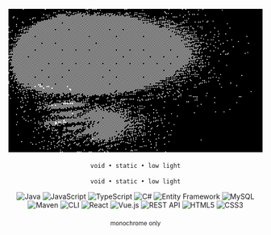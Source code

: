 <p align="center">
  <img src="assets/58TC.gif" alt="chaotic void banner">
</p>


<p align="center"><code>void • static • low light</code></p>

<p align="center"><code>void • static • low light</code></p>

<p align="center">
  <img alt="Java" src="https://img.shields.io/badge/Java-000000?style=flat&logo=openjdk&logoColor=white">
  <img alt="JavaScript" src="https://img.shields.io/badge/JavaScript-111111?style=flat&logo=javascript&logoColor=white">
  <img alt="TypeScript" src="https://img.shields.io/badge/TypeScript-0A0A0A?style=flat&logo=typescript&logoColor=white">
  <img alt="C#" src="https://img.shields.io/badge/C%23-1A1A1A?style=flat&logo=csharp&logoColor=white">
  <img alt="Entity Framework" src="https://img.shields.io/badge/Entity%20Framework-000000?style=flat&logo=dotnet&logoColor=white">
  <img alt="MySQL" src="https://img.shields.io/badge/MySQL-111111?style=flat&logo=mysql&logoColor=white">
  <img alt="Maven" src="https://img.shields.io/badge/Maven-0A0A0A?style=flat&logo=apachemaven&logoColor=white">
  <img alt="CLI" src="https://img.shields.io/badge/CLI-1A1A1A?style=flat&logo=gnubash&logoColor=white">
  <img alt="React" src="https://img.shields.io/badge/React-000000?style=flat&logo=react&logoColor=white">
  <img alt="Vue.js" src="https://img.shields.io/badge/Vue.js-111111?style=flat&logo=vue.js&logoColor=white">
  <img alt="REST API" src="https://img.shields.io/badge/REST%20API-0A0A0A?style=flat&logo=postman&logoColor=white">
  <img alt="HTML5" src="https://img.shields.io/badge/HTML5-1A1A1A?style=flat&logo=html5&logoColor=white">
  <img alt="CSS3" src="https://img.shields.io/badge/CSS3-000000?style=flat&logo=css3&logoColor=white">
</p>






<p align="center">
  <sub>monochrome only</sub>
</p>
